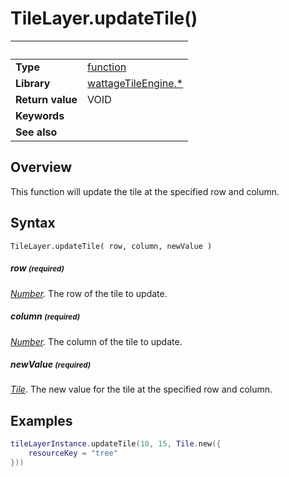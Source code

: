 # TileLayer.updateTile()

|                      | &nbsp;
| -------------------- | ---------------------------------------------------------------
| __Type__             | [function](http://docs.coronalabs.com/api/type/Function.html)
| __Library__          | [wattageTileEngine.*](../Readme.markdown)
| __Return value__     | VOID
| __Keywords__         |
| __See also__         |


## Overview

This function will update the tile at the specified row and column.


## Syntax

	TileLayer.updateTile( row, column, newValue )

##### row <small>(required)</small>
_[Number](https://docs.coronalabs.com/api/type/Number.html)._
The row of the tile to update.

##### column <small>(required)</small>
_[Number](https://docs.coronalabs.com/api/type/Number.html)._
The column of the tile to update.

##### newValue <small>(required)</small>
_[Tile](../tile/type_tile.markdown)._
The new value for the tile at the specified row and column.

## Examples

``````lua
tileLayerInstance.updateTile(10, 15, Tile.new({
    resourceKey = "tree"
}))
``````